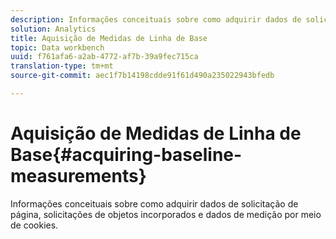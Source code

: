 ```yaml
---
description: Informações conceituais sobre como adquirir dados de solicitação de página, solicitações de objetos incorporados e dados de medição por meio de cookies.
solution: Analytics
title: Aquisição de Medidas de Linha de Base
topic: Data workbench
uuid: f761afa6-a2ab-4772-af7b-39a9fec715ca
translation-type: tm+mt
source-git-commit: aec1f7b14198cdde91f61d490a235022943bfedb

---
```



# Aquisição de Medidas de Linha de Base{#acquiring-baseline-measurements}

Informações conceituais sobre como adquirir dados de solicitação de página, solicitações de objetos incorporados e dados de medição por meio de cookies.

